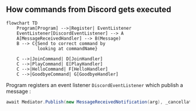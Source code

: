 ## How commands from Discord gets executed
```mermaid
flowchart TD
    Program[Program] -->|Register| EventListener
    EventListener[DiscordEventListener] --> A
    A[MessageReceivedHandler] --> B(Message)
    B --> C{Send to correct command by 
            looking at commandName}

    C -->|JoinCommand| D[JoinHandler]
    C -->|PlayCommand| E[PlayHandler]
    C -->|HelloCommand| F[HelloHandler]
    C -->|GoodbyeCommand| G[GoodbyeHandler]
```

Program registers an event listener ```DiscordEventListener``` which publish a message :

```c#
await Mediator.Publish(new MessageReceivedNotification(arg), _cancellationToken);
```
